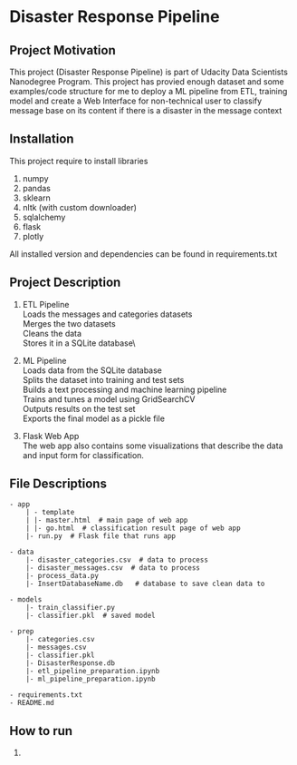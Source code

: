 # Disaster Response Pipeline

## Project Motivation

This project (Disaster Response Pipeline) is part of Udacity Data Scientists Nanodegree Program. This project has provied enough dataset and some examples/code structure for me to deploy a ML pipeline from ETL, training model and create a Web Interface for non-technical user to classify message base on its content if there is a disaster in the message context

## Installation
This project require to install libraries
1. numpy
2. pandas
3. sklearn
4. nltk (with custom downloader)
5. sqlalchemy
6. flask
7. plotly

All installed version and dependencies can be found in requirements.txt

## Project Description
1. ETL Pipeline\
Loads the messages and categories datasets\
Merges the two datasets\
Cleans the data\
Stores it in a SQLite database\

2. ML Pipeline\
Loads data from the SQLite database\
Splits the dataset into training and test sets\
Builds a text processing and machine learning pipeline\
Trains and tunes a model using GridSearchCV\
Outputs results on the test set\
Exports the final model as a pickle file

3. Flask Web App\
The web app also contains some visualizations that describe the data and input form for classification.

## File Descriptions
~~~~~~~
- app
    | - template
    | |- master.html  # main page of web app
    | |- go.html  # classification result page of web app
    |- run.py  # Flask file that runs app

- data
    |- disaster_categories.csv  # data to process 
    |- disaster_messages.csv  # data to process
    |- process_data.py
    |- InsertDatabaseName.db   # database to save clean data to

- models
    |- train_classifier.py
    |- classifier.pkl  # saved model 

- prep
    |- categories.csv
    |- messages.csv
    |- classifier.pkl
    |- DisasterResponse.db
    |- etl_pipeline_preparation.ipynb
    |- ml_pipeline_preparation.ipynb
    
- requirements.txt
- README.md
~~~~~~~
## How to run

1. 


